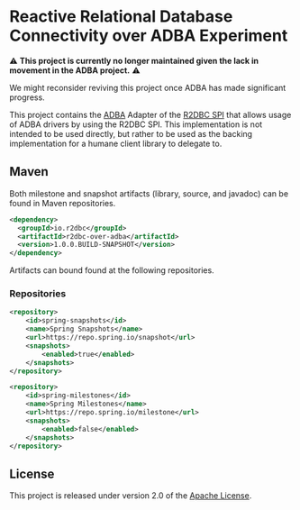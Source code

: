 # Reactive Relational Database Connectivity over ADBA Experiment

:warning: **This project is currently no longer maintained given the lack in movement in the ADBA project.** :warning:

We might reconsider reviving this project once ADBA has made significant progress.

This project contains the [ADBA][a] Adapter of the [R2DBC SPI][r] that allows usage of ADBA drivers by using the R2DBC SPI. This implementation is not intended to be used directly, but rather to be used as the backing implementation for a humane client library to delegate to.

[a]: https://github.com/pull-vert/adba-mirror
[r]: https://github.com/r2dbc/r2dbc-spi

## Maven
Both milestone and snapshot artifacts (library, source, and javadoc) can be found in Maven repositories.

```xml
<dependency>
  <groupId>io.r2dbc</groupId>
  <artifactId>r2dbc-over-adba</artifactId>
  <version>1.0.0.BUILD-SNAPSHOT</version>
</dependency>
```

Artifacts can bound found at the following repositories.

### Repositories
```xml
<repository>
    <id>spring-snapshots</id>
    <name>Spring Snapshots</name>
    <url>https://repo.spring.io/snapshot</url>
    <snapshots>
        <enabled>true</enabled>
    </snapshots>
</repository>
```

```xml
<repository>
    <id>spring-milestones</id>
    <name>Spring Milestones</name>
    <url>https://repo.spring.io/milestone</url>
    <snapshots>
        <enabled>false</enabled>
    </snapshots>
</repository>
```

## License
This project is released under version 2.0 of the [Apache License][l].

[l]: https://www.apache.org/licenses/LICENSE-2.0

